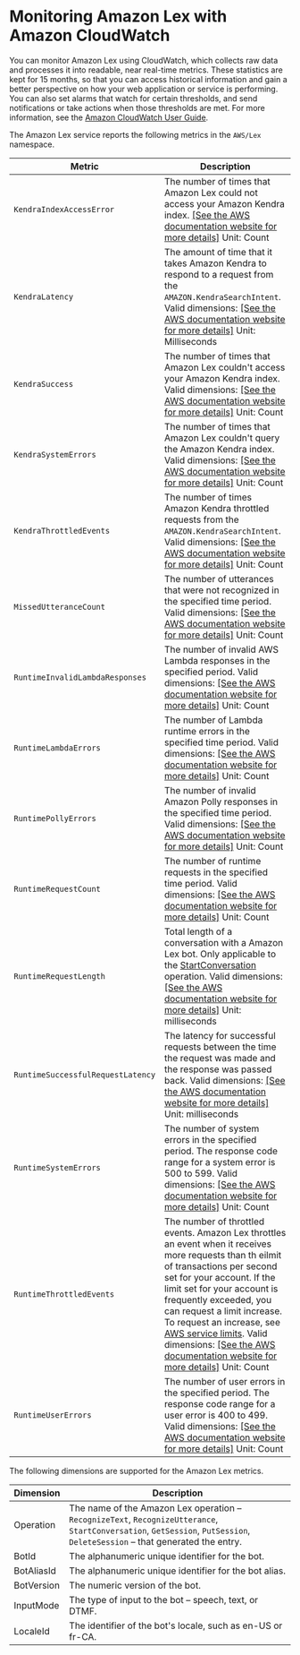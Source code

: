 # Monitoring Amazon Lex with Amazon CloudWatch<a name="monitoring-cloudwatch"></a>

You can monitor Amazon Lex using CloudWatch, which collects raw data and processes it into readable, near real\-time metrics\. These statistics are kept for 15 months, so that you can access historical information and gain a better perspective on how your web application or service is performing\. You can also set alarms that watch for certain thresholds, and send notifications or take actions when those thresholds are met\. For more information, see the [Amazon CloudWatch User Guide](https://docs.aws.amazon.com/AmazonCloudWatch/latest/monitoring/)\.

The Amazon Lex service reports the following metrics in the `AWS/Lex` namespace\.


| Metric | Description | 
| --- | --- | 
|  `KendraIndexAccessError`  |  The number of times that Amazon Lex could not access your Amazon Kendra index\. [\[See the AWS documentation website for more details\]](http://docs.aws.amazon.com/lexv2/latest/dg/monitoring-cloudwatch.html) Unit: Count  | 
|  `KendraLatency`  |  The amount of time that it takes Amazon Kendra to respond to a request from the `AMAZON.KendraSearchIntent`\. Valid dimensions:  [\[See the AWS documentation website for more details\]](http://docs.aws.amazon.com/lexv2/latest/dg/monitoring-cloudwatch.html) Unit: Milliseconds  | 
|  `KendraSuccess`  |  The number of times that Amazon Lex couldn't access your Amazon Kendra index\. Valid dimensions: [\[See the AWS documentation website for more details\]](http://docs.aws.amazon.com/lexv2/latest/dg/monitoring-cloudwatch.html) Unit: Count  | 
|  `KendraSystemErrors`  |  The number of times that Amazon Lex couldn't query the Amazon Kendra index\. Valid dimensions: [\[See the AWS documentation website for more details\]](http://docs.aws.amazon.com/lexv2/latest/dg/monitoring-cloudwatch.html) Unit: Count  | 
|  `KendraThrottledEvents`  |  The number of times Amazon Kendra throttled requests from the `AMAZON.KendraSearchIntent`\. Valid dimensions: [\[See the AWS documentation website for more details\]](http://docs.aws.amazon.com/lexv2/latest/dg/monitoring-cloudwatch.html) Unit: Count  | 
|  `MissedUtteranceCount`  |  The number of utterances that were not recognized in the specified time period\. Valid dimensions: [\[See the AWS documentation website for more details\]](http://docs.aws.amazon.com/lexv2/latest/dg/monitoring-cloudwatch.html) Unit: Count  | 
|  `RuntimeInvalidLambdaResponses`  |  The number of invalid AWS Lambda responses in the specified period\. Valid dimensions: [\[See the AWS documentation website for more details\]](http://docs.aws.amazon.com/lexv2/latest/dg/monitoring-cloudwatch.html) Unit: Count  | 
|  `RuntimeLambdaErrors`  |  The number of Lambda runtime errors in the specified time period\. Valid dimensions: [\[See the AWS documentation website for more details\]](http://docs.aws.amazon.com/lexv2/latest/dg/monitoring-cloudwatch.html) Unit: Count  | 
|  `RuntimePollyErrors`  |  The number of invalid Amazon Polly responses in the specified time period\. Valid dimensions: [\[See the AWS documentation website for more details\]](http://docs.aws.amazon.com/lexv2/latest/dg/monitoring-cloudwatch.html) Unit: Count  | 
|  `RuntimeRequestCount`  |  The number of runtime requests in the specified time period\. Valid dimensions: [\[See the AWS documentation website for more details\]](http://docs.aws.amazon.com/lexv2/latest/dg/monitoring-cloudwatch.html) Unit: Count  | 
| `RuntimeRequestLength` | Total length of a conversation with a Amazon Lex bot\. Only applicable to the [StartConversation](API_runtime_StartConversation.md) operation\. Valid dimensions: [\[See the AWS documentation website for more details\]](http://docs.aws.amazon.com/lexv2/latest/dg/monitoring-cloudwatch.html) Unit: milliseconds | 
|  `RuntimeSuccessfulRequestLatency`  |  The latency for successful requests between the time the request was made and the response was passed back\. Valid dimensions: [\[See the AWS documentation website for more details\]](http://docs.aws.amazon.com/lexv2/latest/dg/monitoring-cloudwatch.html) Unit: milliseconds  | 
|  `RuntimeSystemErrors`  |  The number of system errors in the specified period\. The response code range for a system error is 500 to 599\. Valid dimensions: [\[See the AWS documentation website for more details\]](http://docs.aws.amazon.com/lexv2/latest/dg/monitoring-cloudwatch.html) Unit: Count  | 
|  `RuntimeThrottledEvents`  |  The number of throttled events\. Amazon Lex throttles an event when it receives more requests than th eilmit of transactions per second set for your account\. If the limit set for your account is frequently exceeded, you can request a limit increase\. To request an increase, see [AWS service limits](https://docs.aws.amazon.com/general/latest/gr/aws_service_limits.html)\. Valid dimensions: [\[See the AWS documentation website for more details\]](http://docs.aws.amazon.com/lexv2/latest/dg/monitoring-cloudwatch.html) Unit: Count  | 
|  `RuntimeUserErrors`  |  The number of user errors in the specified period\. The response code range for a user error is 400 to 499\. Valid dimensions: [\[See the AWS documentation website for more details\]](http://docs.aws.amazon.com/lexv2/latest/dg/monitoring-cloudwatch.html) Unit: Count  | 

The following dimensions are supported for the Amazon Lex metrics\.


|  Dimension  |  Description  | 
| --- | --- | 
|  Operation  |  The name of the Amazon Lex operation – `RecognizeText`, `RecognizeUtterance`, `StartConversation`, `GetSession`, `PutSession`, `DeleteSession` – that generated the entry\.  | 
|  BotId  |  The alphanumeric unique identifier for the bot\.  | 
|  BotAliasId  |  The alphanumeric unique identifier for the bot alias\.  | 
|  BotVersion  |  The numeric version of the bot\.  | 
|  InputMode  |  The type of input to the bot – speech, text, or DTMF\.  | 
|  LocaleId  |  The identifier of the bot's locale, such as en\-US or fr\-CA\.  | 